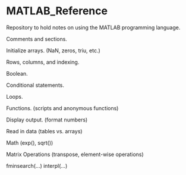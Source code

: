 # MATLAB_Reference
Repository to hold notes on using the MATLAB programming language.

Comments and sections. 

Initialize arrays. (NaN, zeros, triu, etc.)

Rows, columns, and indexing.

Boolean.

Conditional statements.

Loops. 

Functions. (scripts and anonymous functions)

Display output. (format numbers)

Read in data (tables vs. arrays)


Math (exp(), sqrt()) 

Matrix Operations (transpose, element-wise operations)


fminsearch(...) 
interpl(...)
